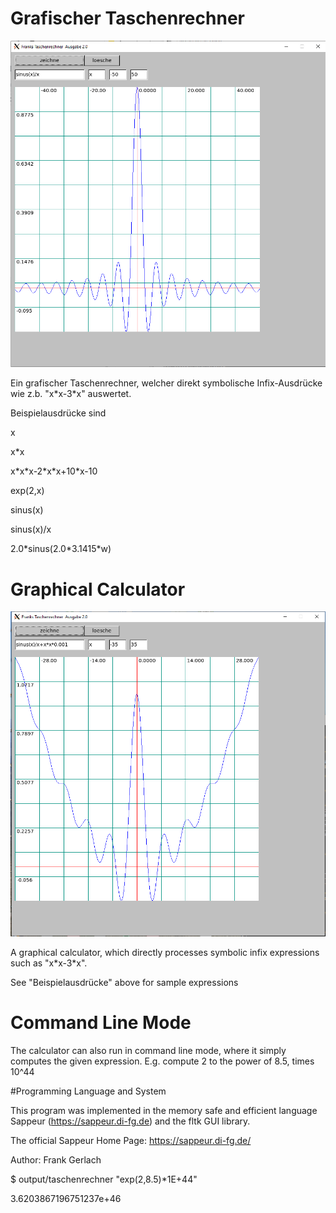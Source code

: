 # Grafischer Taschenrechner
![sinus bild](sinus_rechner.png "Sinus Rechner")

Ein grafischer Taschenrechner, welcher direkt symbolische Infix-Ausdrücke wie z.b. "x&ast;x-3&ast;x" auswertet.

Beispielausdrücke sind

x

x&ast;x

x&ast;x&ast;x-2&ast;x&ast;x+10&ast;x-10

exp(2,x)

sinus(x)

sinus(x)/x

2.0&ast;sinus(2.0&ast;3.1415&ast;w)





# Graphical Calculator
![sinus bild](spezialfunktion.png "Spezialfunktion")

A graphical calculator, which directly processes symbolic infix expressions such as "x&ast;x-3&ast;x".

See "Beispielausdrücke" above for sample expressions

# Command Line Mode

The calculator can also run in command line mode, where it simply computes the given expression. 
E.g. compute 2 to the power of 8.5, times 10^44

#Programming Language and System

This program was implemented in the memory safe and efficient language Sappeur (https://sappeur.di-fg.de)
and the fltk GUI library.

The official Sappeur Home Page: https://sappeur.di-fg.de/

Author: Frank Gerlach



\$ output/taschenrechner "exp(2,8.5)&ast;1E+44"

3.6203867196751237e+46

